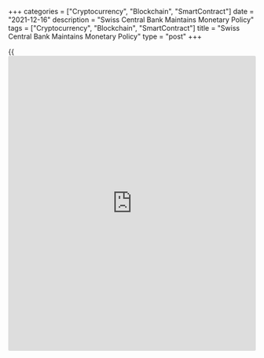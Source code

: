 +++
categories = ["Cryptocurrency", "Blockchain", "SmartContract"]
date = "2021-12-16"
description = "Swiss Central Bank Maintains Monetary Policy"
tags = ["Cryptocurrency", "Blockchain", "SmartContract"]
title = "Swiss Central Bank Maintains Monetary Policy"
type = "post"
+++

{{<iframe id="large-banner" src="https://www.bounty.group/#slide=3.0" width="100%" height="600" scrolling="no" style="border: 0px solid rgb(216, 221, 230); border-radius: 3px;">}}

The Swiss National Bank maintained its expansionary monetary [policy](https://www.fintechee.com/policy/), as
widely expected, on Thursday.

Policymakers of the central bank decided to retain the [policy](https://www.fintechee.com/policy/) rate and
interest on sight deposits at the SNB at -0.75 percent.

The bank reiterated that it is willing to intervene in the foreign
exchange market as necessary, in order to counter upward pressure on the
Swiss franc. The Swiss franc remains highly valued.

The bank said supply bottlenecks are likely to persist for some time
yet, leading to price increases for the goods concerned. This situation
is likely to ease over the medium term, however, with inflation abroad
dropping back to more moderate levels.

The bank forecast consumer prices to rise 0.6 percent this year, up from
the previous forecast of 0.5 percent.

Inflation is expected to rise to 1.0 percent next year instead of 0.7
percent projected in September. The outlook for 2023 was left unchanged
at 0.6 percent.

GDP is forecast to grow by around 3.5 percent this year, slightly bigger
than the 3 percent estimated previously.

The SNB anticipated a continuation of the economic recovery next year,
with the [economy][1] expanding around 3 percent in 2022.

Further, the SNB cautioned that the vulnerability of the mortgage and
real estate [markets][2] has increased further.

For comments and feedback [contact](https://www.playgroundfx.com/contact/): editorial@rtt[news](https://www.letsplayfx.com/blog/forex-news-website/).com

[Economic News][1]

 **What parts of the world are seeing the best (and worst) economic
performances lately? Click[here][3] to check out our [Econ Scorecard][3]
and find out! See up-to-the-moment [ranking](https://www.playgroundfx.com/blog/crypto-exchange-ranking/)s for the best and worst
performers in [GDP][4], [unemployment rate][5], [inflation][3] and much
more.**

   1. www.rtt[news](https://www.letsplayfx.com/blog/forex-news-website/).com/Content/EconomicNews.aspx
   2. www.rtt[news](https://www.letsplayfx.com/blog/forex-news-website/).com/Content/Markets.aspx
   3. www.rtt[news](https://www.letsplayfx.com/blog/forex-news-website/).com/economic-scorecard/world-rank/CPI/highest-performance.aspx
   4. www.rtt[news](https://www.letsplayfx.com/blog/forex-news-website/).com/economic-scorecard/world-rank/GDP/highest-performance.aspx
   5. www.rtt[news](https://www.letsplayfx.com/blog/forex-news-website/).com/economic-scorecard/world-rank/unemployment-rate/lowest-performance.aspx